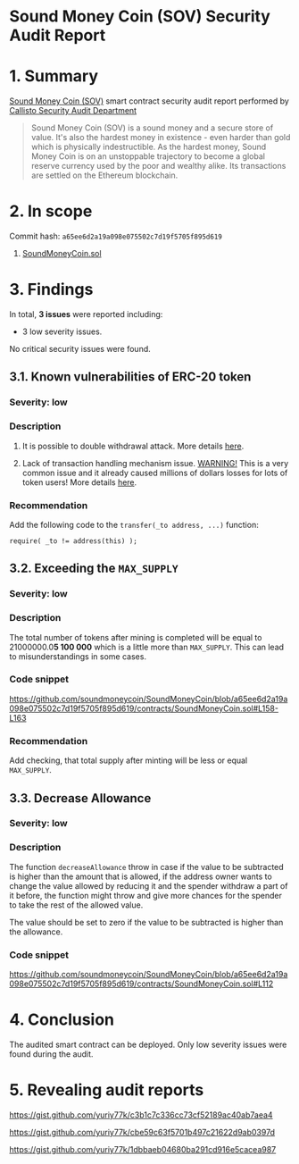 # Sound Money Coin (SOV) Security Audit Report

# 1. Summary

[Sound Money Coin (SOV)](http://www.soundmoneycoin.io/) smart contract security audit report performed by [Callisto Security Audit Department](https://github.com/EthereumCommonwealth/Auditing)

> Sound Money Coin (SOV) is a sound money and a secure store of value. It's also the hardest money in existence - even harder than gold which is physically indestructible. As the hardest money, Sound Money Coin is on an unstoppable trajectory to become a global reserve currency used by the poor and wealthy alike. Its transactions are settled on the Ethereum blockchain.

# 2. In scope

Commit hash: `a65ee6d2a19a098e075502c7d19f5705f895d619`

1. [SoundMoneyCoin.sol](https://github.com/soundmoneycoin/SoundMoneyCoin/blob/a65ee6d2a19a098e075502c7d19f5705f895d619/contracts/SoundMoneyCoin.sol)

# 3. Findings

In total, **3 issues** were reported including:

- 3 low severity issues.

No critical security issues were found.

## 3.1. Known vulnerabilities of ERC-20 token

### Severity: low

### Description

1. It is possible to double withdrawal attack. More details [here](https://docs.google.com/document/d/1YLPtQxZu1UAvO9cZ1O2RPXBbT0mooh4DYKjA_jp-RLM/edit).

2. Lack of transaction handling mechanism issue. [WARNING!](https://gist.github.com/Dexaran/ddb3e89fe64bf2e06ed15fbd5679bd20)  This is a very common issue and it already caused millions of dollars losses for lots of token users! More details [here](https://docs.google.com/document/d/1Feh5sP6oQL1-1NHi-X1dbgT3ch2WdhbXRevDN681Jv4/edit).

### Recommendation

Add the following code to the `transfer(_to address, ...)` function:

```
require( _to != address(this) );

```

## 3.2. Exceeding the `MAX_SUPPLY`

### Severity: low

### Description

The total number of tokens after mining is completed will be equal to 21000000.0**5 100 000** which is a little more than `MAX_SUPPLY`. This can lead to misunderstandings in some cases.

### Code snippet

https://github.com/soundmoneycoin/SoundMoneyCoin/blob/a65ee6d2a19a098e075502c7d19f5705f895d619/contracts/SoundMoneyCoin.sol#L158-L163

### Recommendation

Add checking, that total supply after minting will be less or equal `MAX_SUPPLY`.

## 3.3. Decrease Allowance

### Severity: low

### Description

The function `decreaseAllowance` throw in case if the value to be subtracted is higher than the amount that is allowed, if the address owner wants to change the value allowed by reducing it and the spender withdraw a part of it before, the function might throw and give more chances for the spender to take the rest of the allowed value.

The value should be set to zero if the value to be subtracted is higher than the allowance.

### Code snippet

https://github.com/soundmoneycoin/SoundMoneyCoin/blob/a65ee6d2a19a098e075502c7d19f5705f895d619/contracts/SoundMoneyCoin.sol#L112

# 4. Conclusion

The audited smart contract can be deployed. Only low severity issues were found during the audit.

# 5. Revealing audit reports

https://gist.github.com/yuriy77k/c3b1c7c336cc73cf52189ac40ab7aea4

https://gist.github.com/yuriy77k/cbe59c63f5701b497c21622d9ab0397d

https://gist.github.com/yuriy77k/1dbbaeb04680ba291cd916e5cacea987

